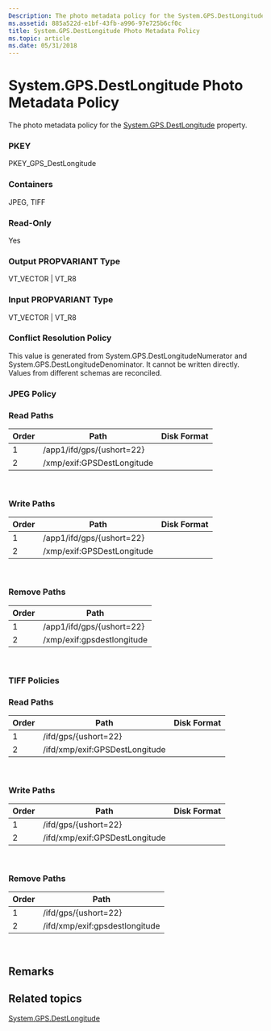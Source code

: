 ```yaml
---
Description: The photo metadata policy for the System.GPS.DestLongitude property.
ms.assetid: 885a522d-e1bf-43fb-a996-97e725b6cf0c
title: System.GPS.DestLongitude Photo Metadata Policy
ms.topic: article
ms.date: 05/31/2018
---
```


# System.GPS.DestLongitude Photo Metadata Policy

The photo metadata policy for the [System.GPS.DestLongitude](../properties/props-system-gps-destlongitude.md) property.

### PKEY

PKEY\_GPS\_DestLongitude

### Containers

JPEG, TIFF

### Read-Only

Yes

### Output PROPVARIANT Type

VT\_VECTOR \| VT\_R8

### Input PROPVARIANT Type

VT\_VECTOR \| VT\_R8

### Conflict Resolution Policy

This value is generated from System.GPS.DestLongitudeNumerator and System.GPS.DestLongitudeDenominator. It cannot be written directly. Values from different schemas are reconciled.

### JPEG Policy

### Read Paths



| Order | Path                       | Disk Format |
|-------|----------------------------|-------------|
| 1     | /app1/ifd/gps/{ushort=22}  |             |
| 2     | /xmp/exif:GPSDestLongitude |             |



 

### Write Paths



| Order | Path                       | Disk Format |
|-------|----------------------------|-------------|
| 1     | /app1/ifd/gps/{ushort=22}  |             |
| 2     | /xmp/exif:GPSDestLongitude |             |



 

### Remove Paths



| Order | Path                       |
|-------|----------------------------|
| 1     | /app1/ifd/gps/{ushort=22}  |
| 2     | /xmp/exif:gpsdestlongitude |



 

### TIFF Policies

### Read Paths



| Order | Path                           | Disk Format |
|-------|--------------------------------|-------------|
| 1     | /ifd/gps/{ushort=22}           |             |
| 2     | /ifd/xmp/exif:GPSDestLongitude |             |



 

### Write Paths



| Order | Path                           | Disk Format |
|-------|--------------------------------|-------------|
| 1     | /ifd/gps/{ushort=22}           |             |
| 2     | /ifd/xmp/exif:GPSDestLongitude |             |



 

### Remove Paths



| Order | Path                           |
|-------|--------------------------------|
| 1     | /ifd/gps/{ushort=22}           |
| 2     | /ifd/xmp/exif:gpsdestlongitude |



 

## Remarks

## Related topics

<dl> <dt>

[System.GPS.DestLongitude](../properties/props-system-gps-destlongitude.md)
</dt> </dl>

 

 